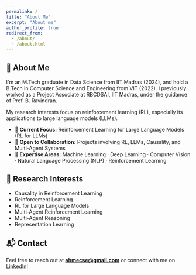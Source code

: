 ```yaml
---
permalink: /
title: "About Me"
excerpt: "About me"
author_profile: true
redirect_from: 
  - /about/
  - /about.html
---
```


## 🔎 About Me

I'm an M.Tech graduate in Data Science from IIT Madras (2024), and hold a B.Tech in Computer Science and Engineering from VIT (2022). I previously worked as a Project Associate at RBCDSAI, IIT Madras, under the guidance of Prof. B. Ravindran.

My research interests focus on reinforcement learning (RL), especially its applications to large language models (LLMs).

*   🔭 **Current Focus:** Reinforcement Learning for Large Language Models (RL for LLMs)  
*   🤝 **Open to Collaboration:** Projects involving RL, LLMs, Causality, and Multi-Agent Systems  
*   💬 **Expertise Areas:** Machine Learning · Deep Learning · Computer Vision · Natural Language Processing (NLP) · Reinforcement Learning

## 🚀 Research Interests

- Causality in Reinforcement Learning
- Reinforcement Learning
- RL for Large Language Models
- Multi-Agent Reinforcement Learning
- Multi-Agent Reasoning
- Representation Learning

## 📬 Contact

Feel free to reach out at **[ahmecse@gmail.com](mailto:ahmecse@gmail.com)** or connect with me on [LinkedIn](https://linkedin.com/in/ahmecse)!
